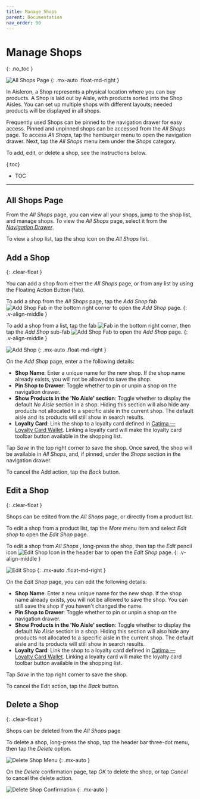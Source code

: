 ```yaml
---
title: Manage Shops
parent: Documentation
nav_order: 90
---
```


# Manage Shops
{: .no_toc }

![All Shops Page](/assets/images/screenshots/light-mode/alr-280-all-shops.png)
{: .mx-auto .float-md-right }

In Aisleron, a Shop represents a physical location where you can buy products. A Shop is laid out by Aisle, with products sorted into the Shop Aisles. You can set up multiple shops with different layouts; needed products will be displayed in all shops.

Frequently used Shops can be pinned to the navigation drawer for easy access. Pinned and unpinned shops can be accessed from the *All Shops* page. To access *All Shops*, tap the hamburger menu to open the navigation drawer. Next, tap the *All Shops* menu item under the *Shops* category.

To add, edit, or delete a shop, see the instructions below.

{:toc}
* TOC

---

## All Shops Page

From the *All Shops* page, you can view all your shops, jump to the shop list, and manage shops. To view the *All Shops* page, select it from the [*Navigation Drawer*](/docs/documentation/navigation-drawer#shops-section).

To view a shop list, tap the shop icon on the *All Shops* list.


## Add a Shop
{: .clear-float }  

You can add a shop from either the *All Shops* page, or from any list by using the Floating Action Button (fab).

To add a shop from the *All Shops* page, tap the *Add Shop* fab ![Add Shop Fab](/assets/images/screenshots/light-mode/alr-915-fab-add-shop.png) in the bottom right corner to open the *Add Shop* page.
{: .v-align-middle }

To add a shop from a list, tap the fab ![Fab](/assets/images/screenshots/light-mode/alr-910-fab-main.png) in the bottom right corner, then tap the *Add Shop* sub-fab ![Add Shop Fab](/assets/images/screenshots/light-mode/alr-920-fab-add-shop.png) to open the *Add Shop* page.
{: .v-align-middle }

![Add Shop](/assets/images/screenshots/light-mode/alr-160-add-shop-partial.png)
{: .mx-auto .float-md-right }

On the *Add Shop* page, enter a the following details:
* **Shop Name**: Enter a unique name for the new shop. If the shop name already exists, you will not be allowed to save the shop.
* **Pin Shop to Drawer**: Toggle whether to pin or unpin a shop on the navigation drawer.
* **Show Products in the 'No Aisle' section**: Toggle whether to display the default *No Aisle* section in a shop. Hiding this section will also hide any products not allocated to a specific aisle in the current shop. The default aisle and its products will still show in search results.
* **Loyalty Card**: Link the shop to a loyalty card defined in [Catima — Loyalty Card Wallet](https://catima.app/). Linking a loyalty card will make the loyalty card toolbar button available in the shopping list.

Tap *Save* in the top right corner to save the shop. Once saved, the shop will be available in *All Shops*, and, if pinned, under the *Shops* section in the navigation drawer.

To cancel the Add action, tap the *Back* button.

## Edit a Shop
{: .clear-float }

Shops can be edited from the *All Shops* page, or directly from a product list.

To edit a shop from a product list, tap the *More* menu item and select *Edit shop* to open the *Edit Shop* page.

To edit a shop from *All Shops* , long-press the shop, then tap the *Edit* pencil icon ![Edit Shop Icon](/assets/images/screenshots/light-mode/alr-970-edit-icon.png) in the header bar to open the *Edit Shop* page.
{: .v-align-middle }

![Edit Shop](/assets/images/screenshots/light-mode/alr-180-edit-shop-partial.png)
{: .mx-auto .float-md-right }

On the *Edit Shop* page, you can edit the following details:
* **Shop Name**: Enter a new unique name for the new shop. If the shop name already exists, you will not be allowed to save the shop. You can still save the shop if you haven't changed the name.
* **Pin Shop to Drawer**: Toggle whether to pin or unpin a shop on the navigation drawer.
* **Show Products in the 'No Aisle' section**: Toggle whether to display the default *No Aisle* section in a shop. Hiding this section will also hide any products not allocated to a specific aisle in the current shop. The default aisle and its products will still show in search results.
* **Loyalty Card**: Link the shop to a loyalty card defined in [Catima — Loyalty Card Wallet](https://catima.app/). Linking a loyalty card will make the loyalty card toolbar button available in the shopping list.

Tap *Save* in the top right corner to save the shop.

To cancel the Edit action, tap the *Back* button.

## Delete a Shop
{: .clear-float }

Shops can be deleted from the *All Shops* page

To delete a shop, long-press the shop, tap the header bar three-dot menu, then tap the *Delete* option. 

![Delete Shop Menu](/assets/images/screenshots/light-mode/alr-190-select-shop-delete-partial.png)
{: .mx-auto }

On the *Delete* confirmation page, tap *OK* to delete the shop, or tap *Cancel* to cancel the delete action.

![Delete Shop Confirmation](/assets/images/screenshots/light-mode/alr-200-delete-shop-partial.png)
{: .mx-auto }